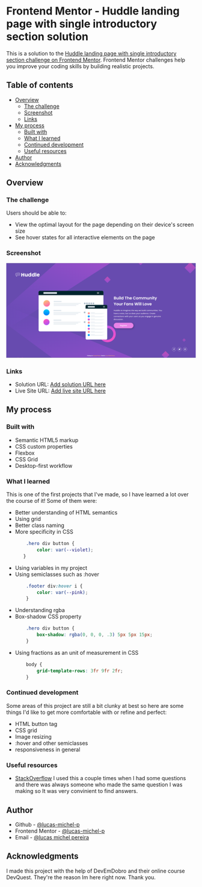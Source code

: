 # Frontend Mentor - Huddle landing page with single introductory section solution

This is a solution to the [Huddle landing page with single introductory section challenge on Frontend Mentor](https://www.frontendmentor.io/challenges/huddle-landing-page-with-a-single-introductory-section-B_2Wvxgi0). Frontend Mentor challenges help you improve your coding skills by building realistic projects. 

## Table of contents

- [Overview](#overview)
  - [The challenge](#the-challenge)
  - [Screenshot](#screenshot)
  - [Links](#links)
- [My process](#my-process)
  - [Built with](#built-with)
  - [What I learned](#what-i-learned)
  - [Continued development](#continued-development)
  - [Useful resources](#useful-resources)
- [Author](#author)
- [Acknowledgments](#acknowledgments)

## Overview

### The challenge

Users should be able to:

- View the optimal layout for the page depending on their device's screen size
- See hover states for all interactive elements on the page

### Screenshot

![](./images/finished-project.png)

### Links

- Solution URL: [Add solution URL here](https://your-solution-url.com)
- Live Site URL: [Add live site URL here](http://127.0.0.1:5500/)

## My process

### Built with

- Semantic HTML5 markup
- CSS custom properties
- Flexbox
- CSS Grid
- Desktop-first workflow

### What I learned

This is one of the first projects that I've made, so I have learned a lot over the course of it! Some of them were: 

- Better understanding of HTML semantics
- Using grid
- Better class naming
- More specificity in CSS
    ```css
        .hero div button {
            color: var(--violet);
       }
    ```
- Using variables in my project
- Using semiclasses such as :hover
    ```css
        .footer div:hover i {
            color: var(--pink);
        }
    ```
- Understanding rgba
- Box-shadow CSS property
    ```css
        .hero div button {
            box-shadow: rgba(0, 0, 0, .3) 5px 5px 15px;
        }
    ```
- Using fractions as an unit of measurement in CSS
    ```css
        body {
            grid-template-rows: 3fr 9fr 2fr;
        }
    ```

### Continued development

Some areas of this project are still a bit clunky at best so here are some things I'd like to get more comfortable with or refine and perfect:

- HTML button tag
- CSS grid
- Image resizing
- :hover and other semiclasses
- responsiveness in general

### Useful resources

- [StackOverflow](https://stackoverflow.com/) I used this a couple times when I had some questions and there was always someone who made the same question I was making so It was very convinient to find answers.

## Author

- Github - [@lucas-michel-p](https://github.com/lucas-michel-p)
- Frontend Mentor - [@lucas-michel-p](https://www.frontendmentor.io/profile/lucas-michel-p)
- Email - [@lucas michel pereira](lcsmichelpereira@gmail.com)

## Acknowledgments

I made this project with the help of DevEmDobro and their online course DevQuest. They're the reason Im here right now. Thank you.